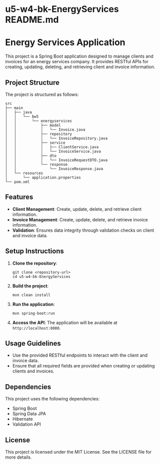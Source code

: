 # u5-w4-bk-EnergyServices README.md

# Energy Services Application

This project is a Spring Boot application designed to manage clients and invoices for an energy services company. It provides RESTful APIs for creating, updating, deleting, and retrieving client and invoice information.

## Project Structure

The project is structured as follows:

```
src
├── main
│   ├── java
│   │   └── bw5
│   │       └── energyservices
│   │           ├── model
│   │           │   └── Invoice.java
│   │           ├── repository
│   │           │   └── InvoiceRepository.java
│   │           ├── service
│   │           │   ├── ClientService.java
│   │           │   └── InvoiceService.java
│   │           ├── dto
│   │           │   └── InvoiceRequestDTO.java
│   │           └── response
│   │               └── InvoiceResponse.java
│   └── resources
│       └── application.properties
└── pom.xml
```

## Features

- **Client Management**: Create, update, delete, and retrieve client information.
- **Invoice Management**: Create, update, delete, and retrieve invoice information.
- **Validation**: Ensures data integrity through validation checks on client and invoice data.

## Setup Instructions

1. **Clone the repository**:
   ```
   git clone <repository-url>
   cd u5-w4-bk-EnergyServices
   ```

2. **Build the project**:
   ```
   mvn clean install
   ```

3. **Run the application**:
   ```
   mvn spring-boot:run
   ```

4. **Access the API**: The application will be available at `http://localhost:8080`.

## Usage Guidelines

- Use the provided RESTful endpoints to interact with the client and invoice data.
- Ensure that all required fields are provided when creating or updating clients and invoices.

## Dependencies

This project uses the following dependencies:
- Spring Boot
- Spring Data JPA
- Hibernate
- Validation API

## License

This project is licensed under the MIT License. See the LICENSE file for more details.